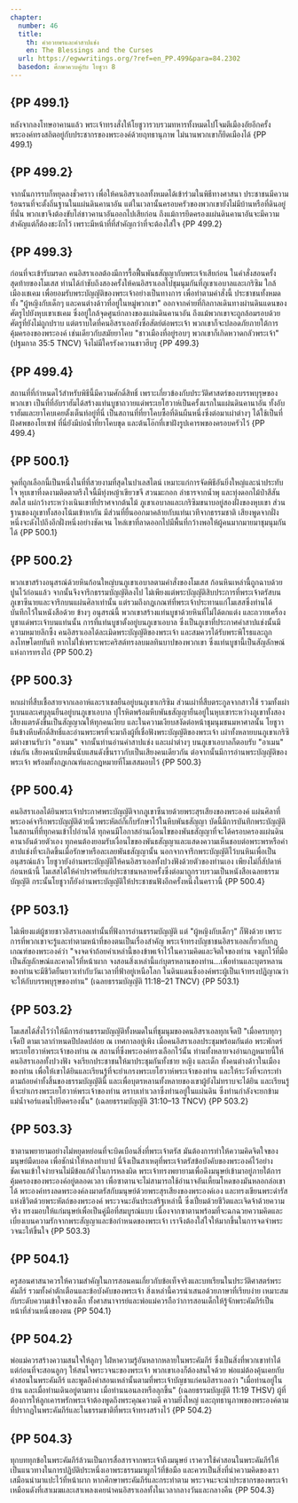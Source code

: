 ```yaml
---
chapter:
  number: 46
  title:
    th: คำอวยพรและคำสาปแช่ง
    en: The Blessings and the Curses
  url: https://egwwritings.org/?ref=en_PP.499&para=84.2302
  basedon: ศึกษาควบคู่กับ โยชูวา 8
---
```


## {PP 499.1}

หลังจากลงโทษอาคานแล้ว พระเจ้าทรงสั่งให้โยชูวารวบรวมทหารทั้งหมดไปโจมตีเมืองอัยอีกครั้ง พระองค์ทรงสถิตอยู่กับประชากรของพระองค์ด้วยฤทธานุภาพ ไม่นานพวกเขาก็ยึดเมืองได้ {PP 499.1}

## {PP 499.2}

จากนั้นการรบก็หยุดลงชั่วคราว เพื่อให้คนอิสราเอลทั้งหมดได้เข้าร่วมในพิธีทางศาสนา ประชาชนมีความร้อนรนที่จะตั้งถิ่นฐานในแผ่นดินคานาอัน แต่ในเวลานั้นครอบครัวของพวกเขายังไม่มีบ้านหรือที่ดินอยู่ที่นั่น พวกเขาจึงต้องขับไล่ชาวคานาอันออกไปเสียก่อน ถึงแม้การยึดครองแผ่นดินคานาอันจะมีความสำคัญแต่ก็ต้องชะงักไว้ เพราะมีหน้าที่ที่สำคัญกว่าที่จะต้องใส่ใจ {PP 499.2}

## {PP 499.3}

ก่อนที่จะเข้ารับมรดก คนอิสราเอลต้องมีการรื้อฟื้นพันธสัญญากับพระเจ้าเสียก่อน ในคำสั่งสอนครั้งสุดท้ายของโมเสส ท่านได้กำชับถึงสองครั้งให้คนอิสราเอลไปชุมนุมกันที่ภูเขาเอบาลและเกริซิม ใกล้เมืองเชเคม เพื่อยอมรับพระบัญญัติของพระเจ้าอย่างเป็นทางการ เพื่อทำตามคำสั่งนี้ ประชาชนทั้งหมด ทั้ง "ผู้หญิงกับเด็กๆ และคนต่างด้าวที่อยู่ในหมู่พวกเขา" ออกจากค่ายที่กิลกาลเดินทางผ่านดินแดนของศัตรูไปยังหุบเขาเชเคม ซึ่งอยู่ใกล้จุดศูนย์กลางของแผ่นดินคานาอัน ถึงแม้พวกเขาจะถูกล้อมรอบด้วยศัตรูที่ยังไม่ถูกปราบ แต่ตราบใดที่คนอิสราเอลยังซื่อสัตย์ต่อพระเจ้า พวกเขาก็จะปลอดภัยภายใต้การคุ้มครองของพระองค์ เช่นเดียวกับสมัยยาโคบ "ชาวเมืองที่อยู่รอบๆ พวกเขาก็เกิดหวาดกลัวพระเจ้า" (ปฐมกาล 35:5 TNCV) จึงไม่มีใครรังควานชาวฮีบรู {PP 499.3}

## {PP 499.4}

สถานที่ที่กำหนดไว้สำหรับพิธีนี้มีความศักดิ์สิทธิ์ เพราะเกี่ยวข้องกับประวัติศาสตร์ของบรรพบุรุษของพวกเขา เป็นที่ที่อับราฮัมได้สร้างแท่นบูชาถวายแด่พระเยโฮวาห์เป็นครั้งแรกในแผ่นดินคานาอัน ทั้งอับราฮัมและยาโคบเคยตั้งเต็นท์อยู่ที่นี่ เป็นสถานที่ที่ยาโคบซื้อที่ดินผืนหนึ่งซึ่งต่อมาเผ่าต่างๆ ได้ใช้เป็นที่ฝังศพของโยเซฟ ที่นี่ยังมีบ่อน้ำที่ยาโคบขุด และต้นโอ๊กที่เขาฝังรูปเคารพของครอบครัวไว้ {PP 499.4}

## {PP 500.1}

จุดที่ถูกเลือกนี้เป็นหนึ่งในที่ที่สวยงามที่สุดในปาเลสไตน์ เหมาะแก่การจัดพิธีอันยิ่งใหญ่และน่าประทับใจ หุบเขาที่งดงามติดตาตรึงใจนี้มีทุ่งหญ้าเขียวขจี สวนมะกอก ลำธารจากน้ำพุ และทุ่งดอกไม้ป่าสีสันสดใส แผ่กว้างระหว่างเนินเขาที่ปราศจากต้นไม้ ภูเขาเอบาลและเกริซิมขนาบอยู่สองฝั่งของหุบเขา ส่วนฐานของภูเขาทั้งสองโน้มเข้าหากัน มีส่วนที่ยื่นออกมาคล้ายกับแท่นเวทีจากธรรมชาติ เสียงพูดจากฝั่งหนึ่งจะดังไปถึงอีกฝั่งหนึ่งอย่างชัดเจน ไหล่เขาที่ลาดออกไปมีพื้นที่กว้างพอให้ผู้คนมากมายมาชุมนุมกันได้ {PP 500.1}

## {PP 500.2}

พวกเขาสร้างอนุสรณ์ด้วยหินก้อนใหญ่บนภูเขาเอบาลตามคำสั่งของโมเสส ก้อนหินเหล่านี้ถูกฉาบด้วยปูนไว้ก่อนแล้ว จากนั้นจึงจารึกธรรมบัญญัติลงไป ไม่เพียงแต่พระบัญญัติสิบประการที่พระเจ้าตรัสบนภูเขาซีนายและจารึกบนแผ่นศิลาเท่านั้น แต่รวมถึงกฎเกณฑ์ที่พระเจ้าประทานแก่โมเสสซึ่งท่านได้บันทึกไว้ในหนังสือด้วย ข้างๆ อนุสรณ์นี้ พวกเขาสร้างแท่นบูชาด้วยหินที่ไม่ได้ตกแต่ง และถวายเครื่องบูชาแด่พระเจ้าบนแท่นนั้น การที่แท่นบูชาตั้งอยู่บนภูเขาเอบาล ซึ่งเป็นภูเขาที่ประกาศคำสาปแช่งนั้นมีความหมายลึกซึ้ง คนอิสราเอลได้ละเมิดพระบัญญัติของพระเจ้า และสมควรได้รับพระพิโรธและถูกลงโทษโดยทันที หากไม่ใช่เพราะพระคริสต์ทรงลบมลทินบาปของพวกเขา ซึ่งแท่นบูชานี้เป็นสัญลักษณ์แห่งการทรงไถ่ {PP 500.2}

## {PP 500.3}

หกเผ่าที่สืบเชื้อสายจากเลอาห์และราเชลยืนอยู่บนภูเขาเกริซิม ส่วนเผ่าที่สืบตระกูลจากสาวใช้ รวมทั้งเผ่ารูเบนและเศบูลุนยืนอยู่บนภูเขาเอบาล ปุโรหิตพร้อมหีบพันธสัญญายืนอยู่ในหุบเขาระหว่างภูเขาทั้งสอง เสียงแตรดังขึ้นเป็นสัญญาณให้ทุกคนเงียบ และในความเงียบสงัดต่อหน้าชุมนุมชนมหาศาลนั้น โยชูวายืนข้างหีบศักดิ์สิทธิ์และอ่านพระพรที่จะมาถึงผู้ที่เชื่อฟังพระบัญญัติของพระเจ้า เผ่าทั้งหลายบนภูเขาเกริซิมต่างขานรับว่า "อาเมน" จากนั้นท่านอ่านคำสาปแช่ง และเผ่าต่างๆ บนภูเขาเอบาลก็ตอบรับ "อาเมน" เช่นกัน เสียงคนนับหมื่นนับแสนดังขึ้นราวกับเป็นเสียงคนเดียวกัน ต่อจากนั้นมีการอ่านพระบัญญัติของพระเจ้า พร้อมทั้งกฎเกณฑ์และกฎหมายที่โมเสสมอบไว้ {PP 500.3}

## {PP 500.4}

คนอิสราเอลได้ยินพระเจ้าประกาศพระบัญญัติจากภูเขาซีนายด้วยพระสุรเสียงของพระองค์ แผ่นศิลาที่พระองค์จารึกพระบัญญัติด้วยนิ้วพระหัตถ์ก็เก็บรักษาไว้ในหีบพันธสัญญา บัดนี้มีการบันทึกพระบัญญัติในสถานที่ที่ทุกคนเข้าไปอ่านได้ ทุกคนมีโอกาสอ่านเงื่อนไขของพันธสัญญาที่จะได้ครอบครองแผ่นดินคานาอันด้วยตัวเอง ทุกคนต้องยอมรับเงื่อนไขของพันธสัญญาและแสดงความเห็นชอบต่อพระพรหรือคำสาปแช่งที่จะเกิดขึ้นเมื่อรักษาหรือละเลยพันธสัญญานั้น นอกจากจารึกพระบัญญัติไว้บนหินเพื่อเป็นอนุสรณ์แล้ว โยชูวายังอ่านพระบัญญัติให้คนอิสราเอลทั้งปวงฟังด้วยตัวของท่านเอง เพียงไม่กี่สัปดาห์ก่อนหน้านี้ โมเสสได้ให้คำปราศรัยแก่ประชาชนหลายครั้งซึ่งต่อมาถูกรวบรวมเป็นหนังสือเฉลยธรรมบัญญัติ กระนั้นโยชูวาก็ยังอ่านพระบัญญัติให้ประชาชนฟังอีกครั้งหนึ่งในคราวนี้ {PP 500.4}

## {PP 503.1}

ไม่เพียงแต่ผู้ชายชาวอิสราเอลเท่านั้นที่ฟังการอ่านธรรมบัญญัติ แต่ "ผู้หญิงกับเด็กๆ" ก็ฟังด้วย เพราะการที่พวกเขาจะรู้และทำตามหน้าที่ของตนเป็นเรื่องสำคัญ พระเจ้าทรงบัญชาชนอิสราเอลเกี่ยวกับกฎเกณฑ์ของพระองค์ว่า "จงจดจำถ้อยคำเหล่านี้ของข้าพเจ้าไว้ในความคิดและจิตใจของท่าน จงผูกไว้ที่มือเป็นสัญลักษณ์และคาดไว้ที่หน้าผาก จงสอนสิ่งเหล่านี้แก่บุตรหลานของท่าน…เพื่อท่านและบุตรหลานของท่านจะมีชีวิตยืนยาวเท่ากับวันเวลาที่ฟ้าอยู่เหนือโลก ในดินแดนซึ่งองค์พระผู้เป็นเจ้าทรงปฏิญาณว่าจะให้กับบรรพบุรุษของท่าน" (เฉลยธรรมบัญญัติ 11:18–21 TNCV) {PP 503.1}

## {PP 503.2}

โมเสสได้สั่งไว้ว่าให้มีการอ่านธรรมบัญญัติทั้งหมดในที่ชุมนุมของคนอิสราเอลทุกเจ็ดปี "เมื่อครบทุกๆ เจ็ดปี ตามเวลากำหนดปีปลดปล่อย ณ เทศกาลอยู่เพิง เมื่อคนอิสราเอลประชุมพร้อมกันต่อ พระพักตร์พระเยโฮวาห์พระเจ้าของท่าน ณ สถานที่ซึ่งพระองค์ทรงเลือกไว้นั้น ท่านทั้งหลายจงอ่านกฎหมายนี้ให้คนอิสราเอลทั้งปวงฟัง จงเรียกประชาชนให้มาประชุมกันทั้งชาย หญิง และเด็ก ทั้งคนต่างด้าวในเมืองของท่าน เพื่อให้เขาได้ยินและเรียนรู้ที่จะยำเกรงพระเยโฮวาห์พระเจ้าของท่าน และให้ระวังที่จะกระทำตามถ้อยคำทั้งสิ้นของธรรมบัญญัตินี้ และเพื่อบุตรหลานทั้งหลายของเขาผู้ยังไม่ทราบจะได้ยิน และเรียนรู้ที่จะยำเกรงพระเยโฮวาห์พระเจ้าของท่าน ตราบเท่าเวลาซึ่งท่านอยู่ในแผ่นดิน ซึ่งท่านกำลังจะยกข้ามแม่น้ำจอร์แดนไปยึดครองนั้น" (เฉลยธรรมบัญญัติ 31:10–13 TNCV) {PP 503.2}

## {PP 503.3}

ซาตานพยายามอย่างไม่หยุดหย่อนที่จะบิดเบือนสิ่งที่พระเจ้าตรัส มันต้องการทำให้ความคิดจิตใจของมนุษย์มืดบอด เพื่อชักนำให้หลงทำบาป นี่จึงเป็นสาเหตุที่พระเจ้าตรัสข้อบังคับของพระองค์ไว้อย่างชัดเจนเข้าใจง่ายจนไม่มีข้อแก้ตัวในการหลงผิด พระเจ้าทรงพยายามเพื่อดึงมนุษย์เข้ามาอยู่ภายใต้การคุ้มครองของพระองค์อยู่ตลอดเวลา เพื่อซาตานจะไม่สามารถใช้อำนาจอันเหี้ยมโหดของมันหลอกล่อเขาได้ พระองค์ทรงลดพระองค์ลงมาตรัสกับมนุษย์ด้วยพระสุรเสียงของพระองค์เอง และทรงเขียนพระดำรัสแห่งชีวิตด้วยพระหัตถ์ของพระองค์ พระวจนะอันประเสริฐเหล่านี้ ซึ่งเปี่ยมด้วยชีวิตและเจิดจ้าด้วยความจริง ทรงมอบให้แก่มนุษย์เพื่อเป็นคู่มือที่สมบูรณ์แบบ เนื่องจากซาตานพร้อมที่จะฉกฉวยความคิดและเบี่ยงเบนความรักจากพระสัญญาและข้อกำหนดของพระเจ้า เราจึงต้องใส่ใจให้มากขึ้นในการจดจำพระวจนะให้ขึ้นใจ {PP 503.3}

## {PP 504.1}

ครูสอนศาสนาควรให้ความสำคัญในการสอนคนเกี่ยวกับข้อเท็จจริงและบทเรียนในประวัติศาสตร์พระคัมภีร์ รวมทั้งคำตักเตือนและข้อบังคับของพระเจ้า สิ่งเหล่านี้ควรนำเสนอด้วยภาษาที่เรียบง่าย เหมาะสมกับระดับความเข้าใจของเด็ก ทั้งศาสนาจารย์และพ่อแม่ควรถือว่าการสอนเด็กให้รู้จักพระคัมภีร์เป็นหน้าที่ส่วนหนึ่งของตน {PP 504.1}

## {PP 504.2}

พ่อแม่ควรสร้างความสนใจให้ลูกๆ ใฝ่หาความรู้อันหลากหลายในพระคัมภีร์ ซึ่งเป็นสิ่งที่พวกเขาทำได้ แต่ก่อนที่จะสอนลูกๆ ให้สนใจพระวจนะของพระเจ้า พวกเขาเองก็ต้องสนใจด้วย พ่อแม่ต้องคุ้นเคยกับคำสอนในพระคัมภีร์ และพูดถึงคำสอนเหล่านั้นตามที่พระเจ้าบัญชาแก่คนอิสราเอลว่า "เมื่อท่านอยู่ในบ้าน และเมื่อท่านเดินอยู่ตามทาง เมื่อท่านนอนลงหรือลุกขึ้น" (เฉลยธรรมบัญญัติ 11:19 THSV) ผู้ที่ต้องการให้ลูกเคารพรักพระเจ้าต้องพูดถึงพระคุณความดี ความยิ่งใหญ่ และฤทธานุภาพของพระองค์ตามที่ปรากฏในพระคัมภีร์และในธรรมชาติที่พระเจ้าทรงสร้างไว้ {PP 504.2}

## {PP 504.3}

ทุกบททุกข้อในพระคัมภีร์ล้วนเป็นการสื่อสารจากพระเจ้าถึงมนุษย์ เราควรใช้คำสอนในพระคัมภีร์ให้เป็นแนวทางในการปฏิบัติประหนึ่งเอาพระธรรมมาผูกไว้ที่ข้อมือ และควรเป็นสิ่งที่นำความคิดของเราเสมือนนำมาแปะไว้ที่หน้าผาก หากศึกษาพระคัมภีร์และกระทำตาม พระวจนะจะนำประชากรของพระเจ้า เหมือนดังที่เสาเมฆและเสาเพลงเคยนำคนอิสราเอลทั้งในเวลากลางวันและกลางคืน {PP 504.3}
